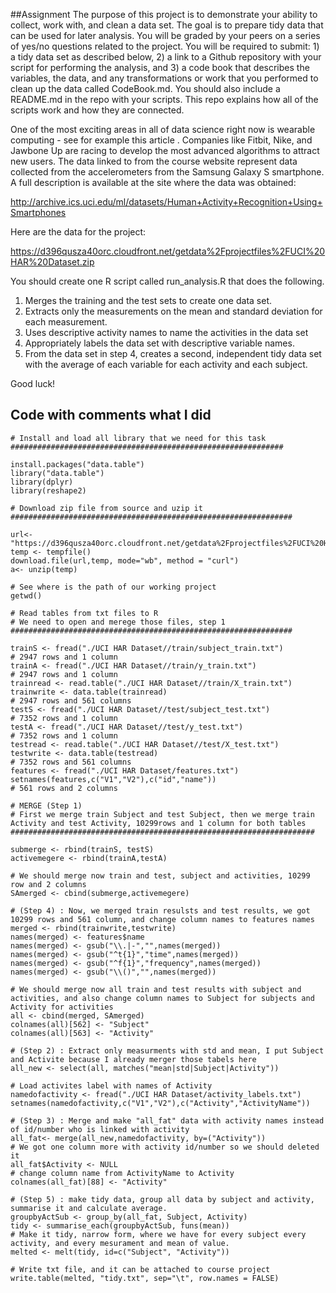 ##Assignment
The purpose of this project is to demonstrate your ability to collect, work with, and clean a data set. The goal is to prepare tidy data that can be used for later analysis. You will be graded by your peers on a series of yes/no questions related to the project. You will be required to submit: 1) a tidy data set as described below, 2) a link to a Github repository with your script for performing the analysis, and 3) a code book that describes the variables, the data, and any transformations or work that you performed to clean up the data called CodeBook.md. You should also include a README.md in the repo with your scripts. This repo explains how all of the scripts work and how they are connected. </br>

One of the most exciting areas in all of data science right now is wearable computing - see for example this article . Companies like Fitbit, Nike, and Jawbone Up are racing to develop the most advanced algorithms to attract new users. The data linked to from the course website represent data collected from the accelerometers from the Samsung Galaxy S smartphone. A full description is available at the site where the data was obtained: </br>

http://archive.ics.uci.edu/ml/datasets/Human+Activity+Recognition+Using+Smartphones 

Here are the data for the project: </br>

https://d396qusza40orc.cloudfront.net/getdata%2Fprojectfiles%2FUCI%20HAR%20Dataset.zip

 You should create one R script called run_analysis.R that does the following. </br>

   1. Merges the training and the test sets to create one data set.</br>
   2. Extracts only the measurements on the mean and standard deviation for each measurement. </br>
   3. Uses descriptive activity names to name the activities in the data set</br>
   4. Appropriately labels the data set with descriptive variable names. </br>
   5. From the data set in step 4, creates a second, independent tidy data set with the average of each variable for each activity and each subject. </br>

Good luck! </br>
## Code with comments what I did
```{r}
# Install and load all library that we need for this task
#############################################################

install.packages("data.table")
library("data.table")
library(dplyr)
library(reshape2)

# Download zip file from source and uzip it
###############################################################

url<- "https://d396qusza40orc.cloudfront.net/getdata%2Fprojectfiles%2FUCI%20HAR%20Dataset.zip"
temp <- tempfile()
download.file(url,temp, mode="wb", method = "curl")
a<- unzip(temp)

# See where is the path of our working project
getwd()

# Read tables from txt files to R
# We need to open and merege those files, step 1
###############################################################

trainS <- fread("./UCI HAR Dataset//train/subject_train.txt")
# 2947 rows and 1 column
trainA <- fread("./UCI HAR Dataset//train/y_train.txt") 
# 2947 rows and 1 column
trainread <- read.table("./UCI HAR Dataset//train/X_train.txt")
trainwrite <- data.table(trainread)
# 2947 rows and 561 columns
testS <- fread("./UCI HAR Dataset//test/subject_test.txt")
# 7352 rows and 1 column
testA <- fread("./UCI HAR Dataset//test/y_test.txt")
# 7352 rows and 1 column
testread <- read.table("./UCI HAR Dataset//test/X_test.txt")
testwrite <- data.table(testread)
# 7352 rows and 561 columns
features <- fread("./UCI HAR Dataset/features.txt")
setnames(features,c("V1","V2"),c("id","name"))
# 561 rows and 2 columns

# MERGE (Step 1)
# First we merge train Subject and test Subject, then we merge train Activity and test Activity, 10299rows and 1 column for both tables
####################################################################

submerge <- rbind(trainS, testS)
activemegere <- rbind(trainA,testA)

# We should merge now train and test, subject and activities, 10299 row and 2 columns
SAmerged <- cbind(submerge,activemegere)

# (Step 4) : Now, we merged train resulsts and test results, we got 10299 rows and 561 column, and change column names to features names
merged <- rbind(trainwrite,testwrite)
names(merged) <- features$name
names(merged) <- gsub("\\.|-","",names(merged))
names(merged) <- gsub("^t{1}","time",names(merged))
names(merged) <- gsub("^f{1}","frequency",names(merged))
names(merged) <- gsub("\\()","",names(merged))

# We should merge now all train and test results with subject and activities, and also change column names to Subject for subjects and Activity for activities
all <- cbind(merged, SAmerged)
colnames(all)[562] <- "Subject"
colnames(all)[563] <- "Activity"

# (Step 2) : Extract only measurments with std and mean, I put Subject and Activite because I already merger those tabels here
all_new <- select(all, matches("mean|std|Subject|Activity"))

# Load activites label with names of Activity
namedofactivity <- fread("./UCI HAR Dataset/activity_labels.txt")
setnames(namedofactivity,c("V1","V2"),c("Activity","ActivityName"))

# (Step 3) : Merge and make "all_fat" data with activity names instead of id/number who is linked with activity
all_fat<- merge(all_new,namedofactivity, by=("Activity"))
# We got one column more with activity id/number so we should deleted it
all_fat$Activity <- NULL
# change column name from ActivityName to Activity
colnames(all_fat)[88] <- "Activity"

# (Step 5) : make tidy data, group all data by subject and activity, summarise it and calculate average.
groupbyActSub <- group_by(all_fat, Subject, Activity)
tidy <- summarise_each(groupbyActSub, funs(mean))
# Make it tidy, narrow form, where we have for every subject every activity, and every mesurament and mean of value.
melted <- melt(tidy, id=c("Subject", "Activity"))

# Write txt file, and it can be attached to course project 
write.table(melted, "tidy.txt", sep="\t", row.names = FALSE)


```
